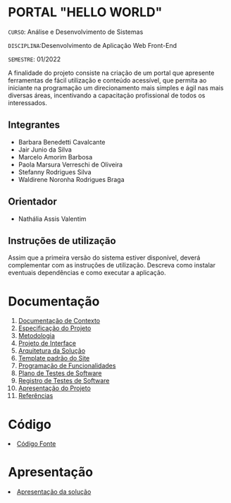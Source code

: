 # PORTAL "HELLO WORLD"

`CURSO`: Análise e Desenvolvimento de Sistemas

`DISCIPLINA`:Desenvolvimento de Aplicação Web Front-End 

`SEMESTRE`: 01/2022

A finalidade do projeto consiste na criação de um portal que apresente ferramentas de fácil utilização e conteúdo acessível, que permita ao iniciante na programação um direcionamento mais simples e ágil nas mais diversas áreas, incentivando a capacitação profissional de todos os interessados. 

## Integrantes

* Barbara Benedetti Cavalcante
* Jair Junio da Silva
* Marcelo Amorim Barbosa
* Paola Marsura Verreschi de Oliveira
* Stefanny Rodrigues Silva
* Waldirene Noronha Rodrigues Braga

## Orientador

* Nathália Assis Valentim

## Instruções de utilização

Assim que a primeira versão do sistema estiver disponível, deverá complementar com as instruções de utilização. Descreva como instalar eventuais dependências e como executar a aplicação.

# Documentação

<ol>
<li><a href="docs/01-Documentação de Contexto.md"> Documentação de Contexto</a></li>
<li><a href="docs/02-Especificação do Projeto.md"> Especificação do Projeto</a></li>
<li><a href="docs/03-Metodologia.md"> Metodologia</a></li>
<li><a href="docs/04-Projeto de Interface.md"> Projeto de Interface</a></li>
<li><a href="docs/05-Arquitetura da Solução.md"> Arquitetura da Solução</a></li>
<li><a href="docs/06-Template padrão do Site.md"> Template padrão do Site</a></li>
<li><a href="docs/07-Programação de Funcionalidades.md"> Programação de Funcionalidades</a></li>
<li><a href="docs/08-Plano de Testes de Software.md"> Plano de Testes de Software</a></li>
<li><a href="docs/09-Registro de Testes de Software.md"> Registro de Testes de Software</a></li>
<li><a href="docs/10-Apresentação do Projeto.md"> Apresentação do Projeto</a></li>
<li><a href="docs/11-Referências.md"> Referências</a></li>
</ol>

# Código

<li><a href="IniciantesEmProgramacao"> Código Fonte</a></li>



# Apresentação

<li><a href="presentation/README.md"> Apresentação da solução</a></li>
